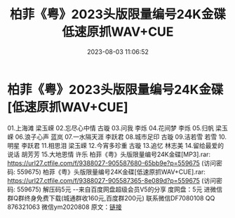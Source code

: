 ﻿---
title: 柏菲《粤》2023头版限量编号24K金碟低速原抓WAV+CUE
date: 2023-08-03 11:06:52
categories: 新碟专辑、稀有等精品
tags: 华语中文
---
# 柏菲《粤》2023头版限量编号24K金碟[低速原抓WAV+CUE]

01.上海滩 梁玉嵘
02.忘尽心中情 古璇
03.问我 李烁
04.花间梦 李烁
05.归帆 梁玉嵘
06.浪子心声 蓝岚
07.一水隔天涯 李跃君
08.城市足印 古璇
09.洁若雪 若雪
10.明星 李跃君
11.相思泪 梁玉嵘
12.今宵多珍重 古璇
13.追忆 林志美
14.留给最爱的说话 胡芳芳
15.大地恩情 许乐
柏菲《粤》头版限量编号24K金碟[MP3].rar: https://url27.ctfile.com/f/9388027-905587680-65bb9e?p=559675
(访问密码: 559675)
柏菲《粤》头版限量编号24K金碟[低速原抓WAV+CUE].rar: https://url27.ctfile.com/f/9388027-905587365-8e089d?p=559675
(访问密码: 559675)
解压码5元
--来自百度网盘超级会员V5的分享
度网盘：5元
进微信群Q群终身免费下载(城通群收160元,百度群200元)
联系微信DF7080108 QQ 876321063
微信ym2020808
原文：[链接](https://blog.sina.com.cn/s/blog_1647c7e76010312yh.html)